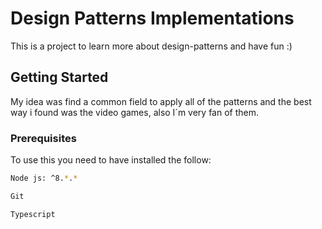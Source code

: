 # Design Patterns Implementations

This is a project to learn more about design-patterns and have fun :)

## Getting Started

My idea was find a common field to apply all of the patterns and the best way i found was the video games, also I´m very fan of them.

### Prerequisites

 To use this you need to have installed the follow:

```bash
Node js: ^8.*.*

Git

Typescript
```
